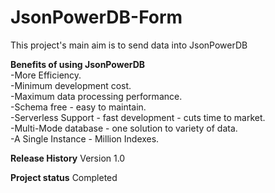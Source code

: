 # JsonPowerDB-Form
This project's main aim is to send data into JsonPowerDB

**Benefits of using JsonPowerDB**<br/>
-More Efficiency.<br/>
-Minimum development cost.<br/>
-Maximum data processing performance.<br/>
-Schema free - easy to maintain.<br/>
-Serverless Support - fast development - cuts time to market.<br/>
-Multi-Mode database - one solution to variety of data.<br/>
-A Single Instance - Million Indexes.<br/>




**Release History**
 Version 1.0

**Project status**
Completed
